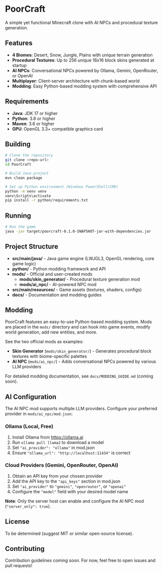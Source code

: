 # PoorCraft

A simple yet functional Minecraft clone with AI NPCs and procedural texture generation.

## Features

- **4 Biomes**: Desert, Snow, Jungle, Plains with unique terrain generation
- **Procedural Textures**: Up to 256 unique 16x16 block skins generated at startup
- **AI NPCs**: Conversational NPCs powered by Ollama, Gemini, OpenRouter, or OpenAI
- **Multiplayer**: Client-server architecture with chunk-based world
- **Modding**: Easy Python-based modding system with comprehensive API

## Requirements

- **Java**: JDK 17 or higher
- **Python**: 3.8 or higher
- **Maven**: 3.6 or higher
- **GPU**: OpenGL 3.3+ compatible graphics card

## Building

```bash
# Clone the repository
git clone <repo-url>
cd PoorCraft

# Build Java project
mvn clean package

# Set up Python environment (Windows PowerShell/CMD)
python -m venv venv
venv\Scripts\activate
pip install -r python/requirements.txt
```

## Running

```bash
# Run the game
java -jar target/poorcraft-0.1.0-SNAPSHOT-jar-with-dependencies.jar
```

## Project Structure

- **src/main/java/** - Java game engine (LWJGL3, OpenGL rendering, core game logic)
- **python/** - Python modding framework and API
- **mods/** - Official and user-created mods
  - **mods/skin_generator/** - Procedural texture generation mod
  - **mods/ai_npc/** - AI-powered NPC mod
- **src/main/resources/** - Game assets (textures, shaders, configs)
- **docs/** - Documentation and modding guides

## Modding

PoorCraft features an easy-to-use Python-based modding system. Mods are placed in the `mods/` directory and can hook into game events, modify world generation, add new entities, and more.

See the two official mods as examples:
- **Skin Generator** (`mods/skin_generator/`) - Generates procedural block textures with biome-specific palettes
- **AI NPC** (`mods/ai_npc/`) - Adds conversational NPCs powered by various LLM providers

For detailed modding documentation, see `docs/MODDING_GUIDE.md` (coming soon).

## AI Configuration

The AI NPC mod supports multiple LLM providers. Configure your preferred provider in `mods/ai_npc/mod.json`:

### Ollama (Local, Free)
1. Install Ollama from https://ollama.ai
2. Run `ollama pull llama2` to download a model
3. Set `"ai_provider": "ollama"` in mod.json
4. Ensure `"ollama_url": "http://localhost:11434"` is correct

### Cloud Providers (Gemini, OpenRouter, OpenAI)
1. Obtain an API key from your chosen provider
2. Add the API key to the `"api_keys"` section in mod.json
3. Set `"ai_provider"` to `"gemini"`, `"openrouter"`, or `"openai"`
4. Configure the `"model"` field with your desired model name

**Note**: Only the server host can enable and configure the AI NPC mod (`"server_only": true`).

## License

To be determined (suggest MIT or similar open-source license).

## Contributing

Contribution guidelines coming soon. For now, feel free to open issues and pull requests!
